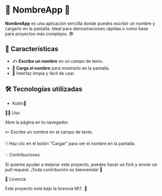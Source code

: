 # 🎉 NombreApp 🎉

**NombreApp** es una aplicación sencilla donde puedes escribir un nombre y cargarlo en la pantalla. Ideal para demostraciones rápidas o como base para proyectos más complejos. 😎

## 🚀 Características

- ✍️ **Escribe un nombre** en un campo de texto.
- 👀 **Carga el nombre** para mostrarlo en la pantalla.
- 🎨 Interfaz limpia y fácil de usar.

## 🛠 Tecnologías utilizadas

- Kotlin📱

🧑‍💻 Uso

Abre la página en tu navegador.

✏️ Escribe un nombre en el campo de texto.

🖱️ Haz clic en el botón "Cargar" para ver el nombre en la pantalla.

💡 Contribuciones

Si quieres ayudar a mejorar este proyecto, puedes hacer un fork y enviar un pull request. ¡Toda contribución es bienvenida! 🤝

📜 Licencia

Este proyecto está bajo la licencia MIT. 📝
